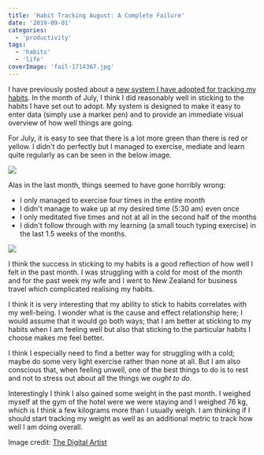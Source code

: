 ```yaml
---
title: 'Habit Tracking August: A Complete Failure'
date: '2019-09-01'
categories:
  - 'productivity'
tags:
  - 'habits'
  - 'life'
coverImage: 'fail-1714367.jpg'
---
```


I have previously posted about a [new system I have adopted for tracking my habits](https://spearoflight.blog/2019/08/03/simple-habit-tracking-system/). In the month of July, I think I did reasonably well in sticking to the habits I have set out to adopt. My system is designed to make it easy to enter data (simply use a marker pen) and to provide an immediate visual overview of how well things are going.

For July, it is easy to see that there is a lot more green than there is red or yellow. I didn't do perfectly but I managed to exercise, mediate and learn quite regularly as can be seen in the below image.

![](https://spearoflight.files.wordpress.com/2019/08/habits-july.png?w=1024)

Alas in the last month, things seemed to have gone horribly wrong:

- I only managed to exercise four times in the entire month
- I didn't manage to wake up at my desired time (5:30 am) even once
- I only meditated five times and not at all in the second half of the months
- I didn't follow through with my learning (a small touch typing exercise) in the last 1.5 weeks of the months.

![](https://spearoflight.files.wordpress.com/2019/09/habits-september.png?w=1024)

I think the success in sticking to my habits is a good reflection of how well I felt in the past month. I was struggling with a cold for most of the month and for the past week my wife and I went to New Zealand for business travel which complicated realising my habits.

I think it is very interesting that my ability to stick to habits correlates with my well-being. I wonder what is the cause and effect relationship here; I would assume that it would go both ways; that I am better at sticking to my habits when I am feeling well but also that sticking to the particular habits I choose makes me feel better.

I think I especially need to find a better way for struggling with a cold; maybe do some very light exercise rather than none at all. But I am also conscious that, when feeling unwell, one of the best things to do is to rest and not to stress out about all the things we _ought to do_.

Interestingly I think I also gained some weight in the past month. I weighed myself at the gym of the hotel were we were staying and I weighed 76 kg, which is I think a few kilograms more than I usually weigh. I am thinking if I should start tracking my weight as well as an additional metric to track how well I am doing overall.

Image credit: [The Digital Artist](https://pixabay.com/illustrations/fail-lose-failing-failure-business-1714367/)
